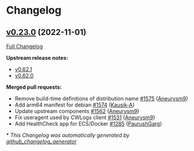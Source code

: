 # Changelog

## [v0.23.0](https://github.com/aws-observability/aws-otel-collector/tree/v0.23.0) (2022-11-01)

[Full Changelog](https://github.com/aws-observability/aws-otel-collector/compare/v0.22.0...v0.23.0)

**Upstream release notes:**

- [v0.62.1](https://github.com/open-telemetry/opentelemetry-collector/releases/tag/v0.62.1)
- [v0.62.0](https://github.com/open-telemetry/opentelemetry-collector/releases/tag/v0.62.0)

**Merged pull requests:**

- Remove build-time definitions of distribution name [\#1575](https://github.com/aws-observability/aws-otel-collector/pull/1575) ([Aneurysm9](https://github.com/Aneurysm9))
- Add arm64 manifest for debian [\#1574](https://github.com/aws-observability/aws-otel-collector/pull/1574) ([Kausik-A](https://github.com/Kausik-A))
- Update upstream components [\#1562](https://github.com/aws-observability/aws-otel-collector/pull/1562) ([Aneurysm9](https://github.com/Aneurysm9))
- Fix useragent used by CWLogs client [\#1531](https://github.com/aws-observability/aws-otel-collector/pull/1531) ([Aneurysm9](https://github.com/Aneurysm9))
- Add HealthCheck app for ECS/Docker [\#1285](https://github.com/aws-observability/aws-otel-collector/pull/1285) ([PaurushGarg](https://github.com/PaurushGarg))



\* *This Changelog was automatically generated by [github_changelog_generator](https://github.com/github-changelog-generator/github-changelog-generator)*
